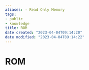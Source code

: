```yaml
---
aliases: - Read Only Memory
tags: 
- public
- knowledge
title: ROM
date created: "2023-04-04T09:14:20"
date modified: "2023-04-04T09:14:22"
---
```


# ROM
